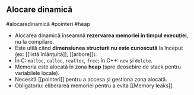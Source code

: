 ## Alocare dinamică  
#alocaredinamică #pointeri #heap

- Alocarea dinamică înseamnă **rezervarea memoriei în timpul execuției**, nu la compilare.
- Este utilă când **dimensiunea structurii nu este cunoscută** la început (ex: [[listă înlănțuită]], [[arbore]]).
- În C: `malloc`, `calloc`, `realloc`, `free`; în C++: `new` și `delete`.
- Memoria este alocată în zona **heap** (spre deosebire de stack pentru variabilele locale).
- Necesită [[pointeri]] pentru a accesa și gestiona zona alocată.
- Obligatoriu: eliberarea memoriei pentru a evita [[Memory leaks]].


